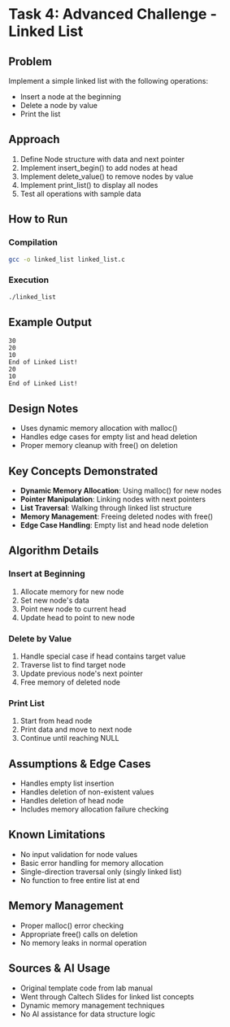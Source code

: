 # Task 4: Advanced Challenge - Linked List

## Problem
Implement a simple linked list with the following operations:
- Insert a node at the beginning
- Delete a node by value
- Print the list

## Approach
1. Define Node structure with data and next pointer
2. Implement insert_begin() to add nodes at head
3. Implement delete_value() to remove nodes by value
4. Implement print_list() to display all nodes
5. Test all operations with sample data

## How to Run

### Compilation
```bash
gcc -o linked_list linked_list.c
```

### Execution
```bash
./linked_list
```

## Example Output
```
30 
20 
10 
End of Linked List!
20 
10 
End of Linked List!
```

## Design Notes
- Uses dynamic memory allocation with malloc()
- Handles edge cases for empty list and head deletion
- Proper memory cleanup with free() on deletion

## Key Concepts Demonstrated
- **Dynamic Memory Allocation**: Using malloc() for new nodes
- **Pointer Manipulation**: Linking nodes with next pointers
- **List Traversal**: Walking through linked list structure
- **Memory Management**: Freeing deleted nodes with free()
- **Edge Case Handling**: Empty list and head node deletion

## Algorithm Details

### Insert at Beginning
1. Allocate memory for new node
2. Set new node's data
3. Point new node to current head
4. Update head to point to new node

### Delete by Value
1. Handle special case if head contains target value
2. Traverse list to find target node
3. Update previous node's next pointer
4. Free memory of deleted node

### Print List
1. Start from head node
2. Print data and move to next node
3. Continue until reaching NULL

## Assumptions & Edge Cases
- Handles empty list insertion
- Handles deletion of non-existent values
- Handles deletion of head node
- Includes memory allocation failure checking

## Known Limitations
- No input validation for node values
- Basic error handling for memory allocation
- Single-direction traversal only (singly linked list)
- No function to free entire list at end

## Memory Management
- Proper malloc() error checking
- Appropriate free() calls on deletion
- No memory leaks in normal operation

## Sources & AI Usage
- Original template code from lab manual
- Went through Caltech Slides for linked list concepts
- Dynamic memory management techniques
- No AI assistance for data structure logic